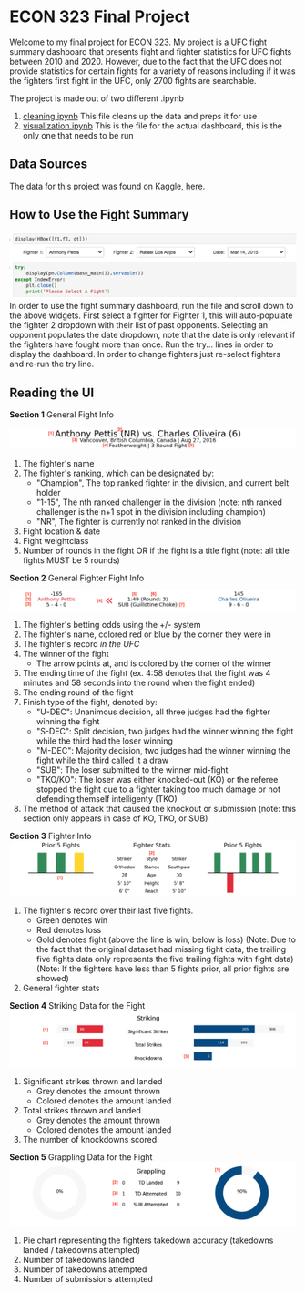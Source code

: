 # ECON 323 Final Project
Welcome to my final project for ECON 323. My project is a UFC fight summary dashboard that presents fight and fighter statistics for UFC fights between 2010 and 2020. However, due to the fact that the UFC does not provide  statistics for certain fights for a variety of reasons including if it was the fighters first fight in the UFC, only 2700 fights are searchable. 

The project is made out of two different .ipynb
1. [cleaning.ipynb](https://github.com/JBradbeer/econ323_ufc_fight_summary/blob/main/cleaning.ipynb)
    This file cleans up the data and preps it for use
2. [visualization.ipynb](https://github.com/JBradbeer/econ323_ufc_fight_summary/blob/main/visualization.ipynb)
    This is the file for the actual dashboard, this is the only one that needs to be run


## Data Sources
The data for this project was found on Kaggle, [here](https://www.kaggle.com/calmdownkarm/ufcdataset).

## How to Use the Fight Summary
![alt text](https://github.com/JBradbeer/econ323_ufc_fight_summary/blob/main/Readme_images/read_me_0.png?raw=true)
In order to use the fight summary dashboard, run the file and scroll down to the above widgets. First select a fighter for Fighter 1, this will auto-populate the fighter 2 dropdown with their list of past opponents. Selecting an opponent populates the date dropdown, note that the date is only relevant if the fighters have fought more than once. Run the try... lines in order to display the dashboard. In order to change fighters just re-select fighters and re-run the try line.

## Reading the UI
**Section 1** General Fight Info

![alt text](https://github.com/JBradbeer/econ323_ufc_fight_summary/blob/main/Readme_images/read_me_1.png?raw=true)

1. The fighter's name
2. The fighter's ranking, which can be designated by:
    - "Champion", The top ranked fighter in the division, and current belt holder
    - "1-15", The nth ranked challenger in the division (note: nth ranked challenger is the n+1 spot in the division including champion)
    - "NR", The fighter is currently not ranked in the division
3. Fight location & date
4. Fight weightclass
5. Number of rounds in the fight OR if the fight is a title fight (note: all title fights MUST be 5 rounds)
   
   
**Section 2** General Fighter Fight Info 

![alt text](https://github.com/JBradbeer/econ323_ufc_fight_summary/blob/main/Readme_images/read_me_2.png?raw=true)

1. The fighter's betting odds using the +/- system
2. The fighter's name, colored red or blue by the corner they were in
3. The fighter's record *in the UFC*
4. The winner of the fight
    - The arrow points at, and is colored by the corner of the winner
5. The ending time of the fight (ex. 4:58 denotes that the fight was 4 minutes and 58 seconds into the round when the fight ended)
6. The ending round of the fight
7. Finish type of the fight, denoted by:
    - "U-DEC": Unanimous decision, all three judges had the fighter winning the fight
    - "S-DEC": Split decision, two judges had the winner winning the fight while the third had the loser winning
    - "M-DEC": Majority decision, two judges had the winner winning the fight while the third called it a draw
    - "SUB":   The loser submitted to the winner mid-fight
    - "TKO/KO": The loser was either knocked-out (KO) or the referee stopped the fight due to a fighter taking too much damage or not defending themself intelligenty (TKO)
8. The method of attack that caused the knockout or submission (note: this section only appears in case of KO, TKO, or SUB)


**Section 3** Fighter Info
![alt text](https://github.com/JBradbeer/econ323_ufc_fight_summary/blob/main/Readme_images/read_me_3.png?raw=true)
1. The fighter's record over their last five fights.
    - Green denotes win
    - Red denotes loss
    - Gold denotes fight (above the line is win, below is loss)
    (Note: Due to the fact that the original dataset had missing fight data, the trailing five fights data only represents the five trailing fights with fight data)
    (Note: If the fighters have less than 5 fights prior, all prior fights are showed)
2. General fighter stats


**Section 4** Striking Data for the Fight
![alt text](https://github.com/JBradbeer/econ323_ufc_fight_summary/blob/main/Readme_images/read_me_4.png?raw=true)
1. Significant strikes thrown and landed
    - Grey denotes the amount thrown
    - Colored denotes the amount landed
2. Total strikes thrown and landed
    - Grey denotes the amount thrown
    - Colored denotes the amount landed
3. The number of knockdowns scored


**Section 5** Grappling Data for the Fight
![alt text](https://github.com/JBradbeer/econ323_ufc_fight_summary/blob/main/Readme_images/read_me_5.png?raw=true)
1. Pie chart representing the fighters takedown accuracy (takedowns landed / takedowns attempted)
2. Number of takedowns landed
3. Number of takedowns attempted
4. Number of submissions attempted
